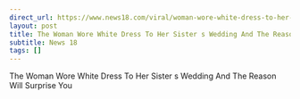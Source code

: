 ```yaml
---
direct_url: https://www.news18.com/viral/woman-wore-white-dress-to-her-sisters-wedding-and-the-reason-will-surprise-you-8667484.html
layout: post
title: The Woman Wore White Dress To Her Sister s Wedding And The Reason Will Surprise You
subtitle: News 18
tags: []
---
```


The Woman Wore White Dress To Her Sister s Wedding And The Reason Will Surprise You
